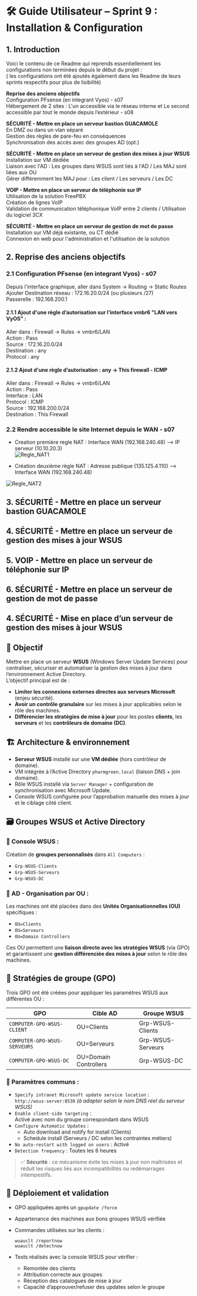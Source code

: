 # 🛠️ Guide Utilisateur – Sprint 9 : Installation & Configuration    

## 1. Introduction    
Voici le contenu de ce Readme qui reprends essentiellement les configurations non terminées depuis le début du projet :  
( les configurations ont été ajoutés également dans les Readme de leurs sprints respectifs pour plus de lisibilité)  

**Reprise des anciens objectifs**  
Configuration PFsense (en integrant Vyos) - s07  
Hébergement de 2 sites : L'un accessible via le réseau interne et Le second accessible par tout le monde depuis l’extérieur - s08  

**SÉCURITÉ - Mettre en place un serveur bastion GUACAMOLE**  
En DMZ ou dans un vlan séparé  
Gestion des règles de pare-feu en conséquences  
Synchronisation des accès avec des groupes AD (opt.)  

**SÉCURITÉ - Mettre en place un serveur de gestion des mises à jour WSUS**  
Installation sur VM dédiée  
Liaison avec l'AD : Les groupes dans WSUS sont liés à l'AD / Les MAJ sont liées aux OU  
Gérer différemment les MAJ pour : Les client / Les serveurs / Les DC  

**VOIP - Mettre en place un serveur de téléphonie sur IP**  
Utilisation de la solution FreePBX  
Création de lignes VoIP  
Validation de communication téléphonique VoIP entre 2 clients / Utilisation du logiciel 3CX  

**SÉCURITÉ - Mettre en place un serveur de gestion de mot de passe**  
Installation sur VM déjà existante, ou CT dédié  
Connexion en web pour l'administration et l'utilisation de la solution  

## 2. Reprise des anciens objectifs   

### 2.1 Configuration PFsense (en integrant Vyos) - s07  
Depuis l'interface graphique, aller dans System -> Routing -> Static Routes  
Ajouter Destination réseau : 172.16.20.0/24 (ou plusieurs /27)  
Passerelle : 192.168.200.1  

#### 2.1.1 Ajout d'une règle d’autorisation sur l’interface vmbr6 "LAN vers VyOS" :  
Aller dans : Firewall -> Rules -> vmbr6/LAN  
    Action : Pass  
    Source : 172.16.20.0/24  
    Destination : any  
    Protocol : any  

#### 2.1.2 Ajout d'une règle d’autorisation : any -> This firewall - ICMP  
Aller dans : Firewall -> Rules -> vmbr6/LAN  
    Action : Pass  
    Interface : LAN  
    Protocol : ICMP  
    Source : 192.168.200.0/24  
    Destination : This Firewall  
    
### 2.2 Rendre accessible le site Internet depuis le WAN - s07  
- Creation première regle NAT : Interface WAN (192.168.240.48) --> IP serveur (10.10.20.3)  
![Regle_NAT1](https://github.com/WildCodeSchool/TSSR-2503-PARIS-P3-G1-Pharmgreen/blob/3243ab20374d07816a3825c4277dc4ed1fbb021e/S08/Regle_Nat1.png)  

- Création deuxième règle NAT : Adresse publique (135.125.4.110) --> Interface WAN (192.168.240.48)  

![Regle_NAT2](https://github.com/WildCodeSchool/TSSR-2503-PARIS-P3-G1-Pharmgreen/blob/3243ab20374d07816a3825c4277dc4ed1fbb021e/S08/Regle_Nat2.png)  


## 3. SÉCURITÉ - Mettre en place un serveur bastion GUACAMOLE    
## 4. SÉCURITÉ - Mettre en place un serveur de gestion des mises à jour WSUS    
## 5. VOIP - Mettre en place un serveur de téléphonie sur IP    
## 6. SÉCURITÉ - Mettre en place un serveur de gestion de mot de passe


## 4. SÉCURITÉ - Mise en place d’un serveur de gestion des mises à jour WSUS

## 🎯 Objectif
Mettre en place un serveur **WSUS** (Windows Server Update Services) pour centraliser, sécuriser et automatiser la gestion des mises à jour dans l’environnement Active Directory.  
L’objectif principal est de :
- **Limiter les connexions externes directes aux serveurs Microsoft** (enjeu sécurité).
- **Avoir un contrôle granulaire** sur les mises à jour applicables selon le rôle des machines.
- **Différencier les stratégies de mise à jour** pour les postes **clients**, les **serveurs** et les **contrôleurs de domaine (DC)**.

## 🏗️ Architecture & environnement

- **Serveur WSUS** installé sur une **VM dédiée** (hors contrôleur de domaine).
- VM intégrée à l’Active Directory `pharmgreen.local` (liaison DNS + join domaine).
- Rôle WSUS installé via `Server Manager` + configuration de synchronisation avec Microsoft Update.
- Console WSUS configurée pour l’approbation manuelle des mises à jour et le ciblage côté client.

## 🗃️ Groupes WSUS et Active Directory

### 🔧 Console WSUS :
Création de **groupes personnalisés** dans `All Computers` :
- `Grp-WSUS-Clients`
- `Grp-WSUS-Serveurs`
- `Grp-WSUS-DC`

### 🧩 AD - Organisation par OU :
Les machines ont été placées dans des **Unités Organisationnelles (OU)** spécifiques :
- `OU=Clients`
- `OU=Serveurs`
- `OU=Domain Controllers`

Ces OU permettent une **liaison directe avec les stratégies WSUS** (via GPO) et garantissent une **gestion différenciée des mises à jour** selon le rôle des machines.

## 🧠 Stratégies de groupe (GPO)

Trois GPO ont été créées pour appliquer les paramètres WSUS aux différentes OU :

| GPO | Cible AD | Groupe WSUS |
|-----|----------|-------------|
| `COMPUTER-GPO-WSUS-CLIENT` | OU=Clients | Grp-WSUS-Clients |
| `COMPUTER-GPO-WSUS-SERVEURS` | OU=Serveurs | Grp-WSUS-Serveurs |
| `COMPUTER-GPO-WSUS-DC` | OU=Domain Controllers | Grp-WSUS-DC |

### 🧾 Paramètres communs :
- `Specify intranet Microsoft update service location` :  
  `http://wsus-server:8530` *(à adapter selon le nom DNS réel du serveur WSUS)*
- `Enable client-side targeting` :  
  Activé avec nom du groupe correspondant dans WSUS
- `Configure Automatic Updates` :  
  - Auto download and notify for install (Clients)  
  - Schedule install (Serveurs / DC selon les contraintes métiers)
- `No auto-restart with logged on users` : Activé
- `Detection frequency` : Toutes les 6 heures

> ✅ **Sécurité** : ce mécanisme évite les mises à jour non maîtrisées et réduit les risques liés aux incompatibilités ou redémarrages intempestifs.

## 🔁 Déploiement et validation

- GPO appliquées après un `gpupdate /force`
- Appartenance des machines aux bons groupes WSUS vérifiée
- Commandes utilisées sur les clients :
  ```
  wuauclt /reportnow
  wuauclt /detectnow
  ```

- Tests réalisés avec la console WSUS pour vérifier :
  - Remontée des clients
  - Attribution correcte aux groupes
  - Réception des catalogues de mise à jour
  - Capacité d’approuver/refuser des updates selon le groupe
